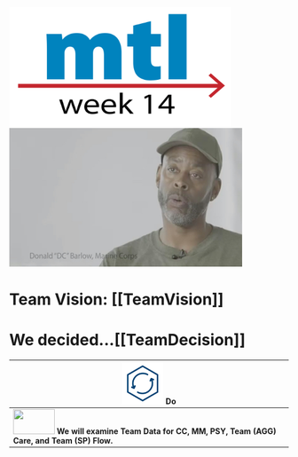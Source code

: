 
<!-- MTL Logo, HTML img tag -->
[<img src = "https://github.com/lzim/teampsd/blob/master/resources/title_slides_weeks/mtl_how_week14.png?raw=true"
     height = "215" width = "400">](https://github.com/lzim/mtl/blob/master/red/) 
[<img src="https://github.com/lzim/teampsd/blob/master/resources/vapor_team_youtube/barlow_vapor.jpg?raw=true" height="250" width="420">](https://mtl.how/vapor_wk14)   

# Team Vision: [[TeamVision]]
# We decided...[[TeamDecision]]

[<img src = "https://raw.githubusercontent.com/lzim/teampsd/master/resources/icons/do.png" height = "75" width = "75">](#DontLink) **Do** |
| --- |
| [<img src = "https://raw.githubusercontent.com/lzim/teampsd/master/resources/logos/mtl_how_data_sm.png" height = "45" width = "75">](http://mtl.how/data) **We will examine Team Data for CC, MM, PSY, Team (AGG) Care, and Team (SP) Flow.**|
